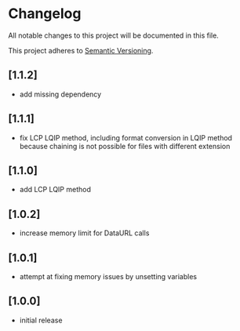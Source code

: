 # Changelog

All notable changes to this project will be documented in this file.

This project adheres to [Semantic Versioning](http://semver.org/).

## [1.1.2]

* add missing dependency

## [1.1.1]

* fix LCP LQIP method, including format conversion in LQIP method because chaining is not possible for files with different extension

## [1.1.0]

* add LCP LQIP method

## [1.0.2]

* increase memory limit for DataURL calls

## [1.0.1]

* attempt at fixing memory issues by unsetting variables

## [1.0.0]

* initial release
